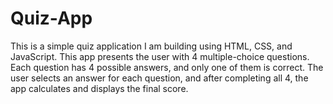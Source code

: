 # Quiz-App
This is a simple quiz application I am building using HTML, CSS, and JavaScript. This app presents the user with 4 multiple-choice questions. Each question has 4 possible answers, and only one of them is correct. The user selects an answer for each question, and after completing all 4, the app calculates and displays the final score.  
